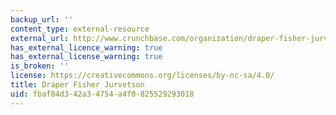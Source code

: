 ```yaml
---
backup_url: ''
content_type: external-resource
external_url: http://www.crunchbase.com/organization/draper-fisher-jurvetson
has_external_licence_warning: true
has_external_license_warning: true
is_broken: ''
license: https://creativecommons.org/licenses/by-nc-sa/4.0/
title: Draper Fisher Jurvetson
uid: fbaf84d3-42a3-4754-a4f0-825529293018
---
```

